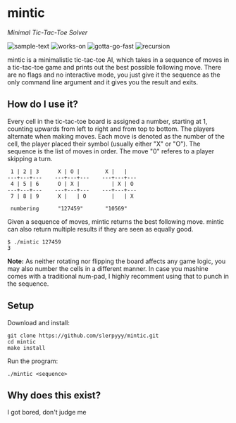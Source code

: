 # mintic
*Minimal Tic-Tac-Toe Solver*

![sample-text](https://img.shields.io/badge/build-sample%20text-brightgreen)
![works-on](https://img.shields.io/badge/works%20on-my%20mashine%E2%84%A2-orange)
![gotta-go-fast](https://img.shields.io/badge/gotta%20go-fast-blue)
![recursion](https://img.shields.io/badge/recursion-yes-red)

mintic is a minimalistic tic-tac-toe AI, which takes in a sequence of moves in a tic-tac-toe game and prints out the best possible following move. There are no flags and no interactive mode, you just give it the sequence as the only command line argument and it gives you the result and exits.

## How do I use it?

Every cell in the tic-tac-toe board is assigned a number, starting at 1, counting upwards from left to right and from top to bottom. The players alternate when making moves. Each move is denoted as the number of the cell, the player placed their symbol (usually either "X" or "O"). The sequence is the list of moves in order. The move "0" referes to a player skipping a turn.

```
 1 | 2 | 3      X | O |        X |   |
---+---+---    ---+---+---    ---+---+---
 4 | 5 | 6      O | X |          | X | O
---+---+---    ---+---+---    ---+---+---
 7 | 8 | 9      X |   | O        |   | X

 numbering      "127459"       "10569"
```

Given a sequence of moves, mintic returns the best following move. mintic can also return multiple results if they are seen as equally good.

```
$ ./mintic 127459
3
```

**Note:** As neither rotating nor flipping the board affects any game logic, you may also number the cells in a different manner. In case you mashine comes with a traditional num-pad, I highly recomment using that to punch in the sequence.

## Setup

Download and install:
```
git clone https://github.com/slerpyyy/mintic.git
cd mintic
make install
```

Run the program:
```
./mintic <sequence>
```

## Why does this exist?
I got bored, don't judge me
